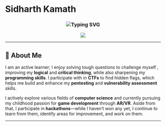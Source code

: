 # **Sidharth Kamath**

<div align="center">
  <h3>
    <img src="https://readme-typing-svg.herokuapp.com/?font=Fira+Code&size=28&duration=3000&pause=1500&color=f7441e&center=true&vCenter=true&width=600&lines=Computer+Engineering+Student;AR%2FVR+Developer;Cybersecurity+Researcher" alt="Typing SVG" />
  </h3>
</div>

<p align="center">
  <img src="https://img.shields.io/badge/Building%20immersive%20experiences%20and%20intelligent%20security%20solutions-2cf54a?style=for-the-badge&labelColor=000000" />
</p>

---

## 👋 About Me

I am an active learner; I enjoy solving tough questions to challenge myself , improving my **logical** and **critical thinking**, while also sharpening my **programming skills**. I participate with in **CTFs** to find hidden flags, which helps me build and enhance my **pentesting** and **vulnerability assessment** skills.

I actively explore various fields of **computer science** and currently pursuing my childhood passion for **game development** through **AR/VR**. Aside from that, I participate in **hackathons**—while I haven’t won any yet, I continue to learn from them, identify areas for improvement, and work on them.

---
